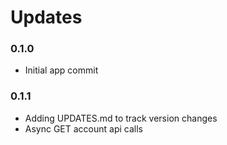 Updates
=======

### 0.1.0
- Initial app commit

### 0.1.1
- Adding UPDATES.md to track version changes
- Async GET account api calls
